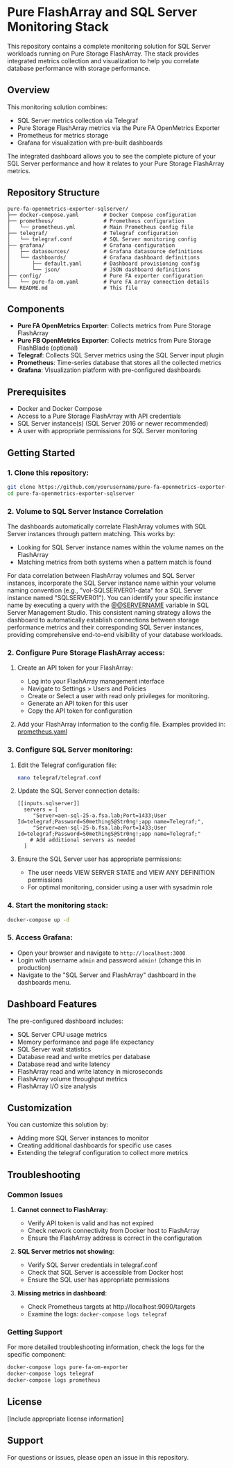 # Pure FlashArray and SQL Server Monitoring Stack

This repository contains a complete monitoring solution for SQL Server workloads running on Pure Storage FlashArray. The stack provides integrated metrics collection and visualization to help you correlate database performance with storage performance.

## Overview

This monitoring solution combines:
- SQL Server metrics collection via Telegraf
- Pure Storage FlashArray metrics via the Pure FA OpenMetrics Exporter
- Prometheus for metrics storage
- Grafana for visualization with pre-built dashboards

The integrated dashboard allows you to see the complete picture of your SQL Server performance and how it relates to your Pure Storage FlashArray metrics.

## Repository Structure

```
pure-fa-openmetrics-exporter-sqlserver/
├── docker-compose.yaml        # Docker Compose configuration
├── prometheus/                # Prometheus configuration
│   └── prometheus.yml         # Main Prometheus config file
├── telegraf/                  # Telegraf configuration
│   └── telegraf.conf          # SQL Server monitoring config
├── grafana/                   # Grafana configuration
│   ├── datasources/           # Grafana datasource definitions
│   └── dashboards/            # Grafana dashboard definitions
│       ├── default.yaml       # Dashboard provisioning config
│       └── json/              # JSON dashboard definitions
├── config/                    # Pure FA exporter configuration 
│   └── pure-fa-om.yaml        # Pure FA array connection details
└── README.md                  # This file
```

## Components

- **Pure FA OpenMetrics Exporter**: Collects metrics from Pure Storage FlashArray
- **Pure FB OpenMetrics Exporter**: Collects metrics from Pure Storage FlashBlade (optional)
- **Telegraf**: Collects SQL Server metrics using the SQL Server input plugin
- **Prometheus**: Time-series database that stores all the collected metrics
- **Grafana**: Visualization platform with pre-configured dashboards

## Prerequisites

- Docker and Docker Compose
- Access to a Pure Storage FlashArray with API credentials
- SQL Server instance(s) (SQL Server 2016 or newer recommended)
- A user with appropriate permissions for SQL Server monitoring

## Getting Started

### 1. Clone this repository:

```bash
git clone https://github.com/yourusername/pure-fa-openmetrics-exporter-sqlserver.git
cd pure-fa-openmetrics-exporter-sqlserver
```

### 2. Volume to SQL Server Instance Correlation

The dashboards automatically correlate FlashArray volumes with SQL Server instances through pattern matching. This works by:
- Looking for SQL Server instance names within the volume names on the FlashArray
- Matching metrics from both systems when a pattern match is found

For data correlation between FlashArray volumes and SQL Server instances, incorporate the SQL Server instance name within your volume naming convention (e.g., "vol-SQLSERVER01-data" for a SQL Server instance named "SQLSERVER01"). You can identify your specific instance name by executing a query with the [@@SERVERNAME](https://learn.microsoft.com/en-us/sql/t-sql/functions/servername-transact-sql?view=sql-server-ver17) variable in SQL Server Management Studio. This consistent naming strategy allows the dashboard to automatically establish connections between storage performance metrics and their corresponding SQL Server instances, providing comprehensive end-to-end visibility of your database workloads.

### 2. Configure Pure Storage FlashArray access:

1. Create an API token for your FlashArray:
   - Log into your FlashArray management interface
   - Navigate to Settings > Users and Policies
   - Create or Select a user with read only privileges for monitoring.
   - Generate an API token for this user
   - Copy the API token for configuration

3. Add your FlashArray information to the config file. Examples provided in: [prometheus.yaml](prometheus/prometheus.yml)

### 3. Configure SQL Server monitoring:

1. Edit the Telegraf configuration file:
   ```bash
   nano telegraf/telegraf.conf
   ```

2. Update the SQL Server connection details:
   ```
   [[inputs.sqlserver]]
     servers = [
        "Server=aen-sql-25-a.fsa.lab;Port=1433;User Id=telegraf;Password=S0methingS@Str0ng!;app name=Telegraf;",
        "Server=aen-sql-25-b.fsa.lab;Port=1433;User Id=telegraf;Password=S0methingS@Str0ng!;app name=Telegraf;"
       # Add additional servers as needed
     ]
   ```

3. Ensure the SQL Server user has appropriate permissions:
   - The user needs VIEW SERVER STATE and VIEW ANY DEFINITION permissions
   - For optimal monitoring, consider using a user with sysadmin role

### 4. Start the monitoring stack:

```bash
docker-compose up -d
```

### 5. Access Grafana:

- Open your browser and navigate to `http://localhost:3000`
- Login with username `admin` and password `admin!` (change this in production)
- Navigate to the "SQL Server and FlashArray" dashboard in the dashboards menu.

## Dashboard Features

The pre-configured dashboard includes:
- SQL Server CPU usage metrics
- Memory performance and page life expectancy
- SQL Server wait statistics
- Database read and write metrics per database
- Database read and write latency
- FlashArray read and write latency in microseconds
- FlashArray volume throughput metrics
- FlashArray I/O size analysis

## Customization

You can customize this solution by:
- Adding more SQL Server instances to monitor
- Creating additional dashboards for specific use cases
- Extending the telegraf configuration to collect more metrics

## Troubleshooting

### Common Issues

1. **Cannot connect to FlashArray**:
   - Verify API token is valid and has not expired
   - Check network connectivity from Docker host to FlashArray
   - Ensure the FlashArray address is correct in the configuration

2. **SQL Server metrics not showing**:
   - Verify SQL Server credentials in telegraf.conf
   - Check that SQL Server is accessible from Docker host
   - Ensure the SQL user has appropriate permissions

3. **Missing metrics in dashboard**:
   - Check Prometheus targets at http://localhost:9090/targets
   - Examine the logs: `docker-compose logs telegraf`

### Getting Support

For more detailed troubleshooting information, check the logs for the specific component:

```bash
docker-compose logs pure-fa-om-exporter
docker-compose logs telegraf
docker-compose logs prometheus
```

## License

[Include appropriate license information]

## Support

For questions or issues, please open an issue in this repository.